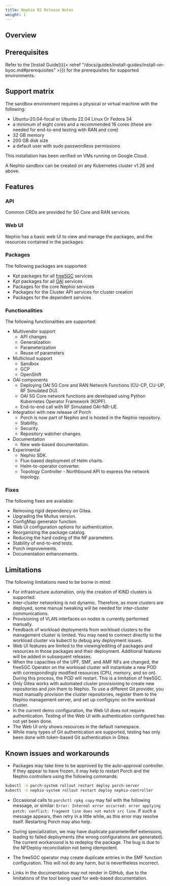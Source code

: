 ```yaml
---
title: Nephio R2 Release Notes
weight: 1
---
```


## Overview

## Prerequisites

Refer to the [Install Guide]({{< relref "/docs/guides/install-guides/install-on-byoc.md#prerequisites" >}})
for the prerequisites for supported environments.

## Support matrix

The sandbox environment requires a physical or virtual machine with the following:
- Ubuntu-20.04-focal or Ubuntu 22.04 Linux Or Fedora 34
- a minimum of eight cores and a recommended 16 cores (these are needed for end-to-end testing with RAN and core)
- 32 GB memory
- 200 GB disk size
- a default user with sudo passwordless permissions

This installation has been verified on VMs running on Google Cloud.

A Nephio sandbox can be created on any Kubernetes cluster v1.26 and above.

## Features

### API

Common CRDs are provided for 5G Core and RAN services.

### Web UI

Nephio has a basic web UI to view and manage the packages, and the resources contained in
the packages.

### Packages

The following packages are supported:

* Kpt packages for all [free5GC](https://free5gc.org/) services
* Kpt packages for all [OAI](https://openairinterface.org/) services
* Packages for the core Nephio services
* Packages for the Cluster API services for cluster creation
* Packages for the dependent services

### Functionalities

The following functionalities are supported:

* Multivendor support
  * API changes 
  * Generalization 
  * Parameterization
  * Reuse of parameters
* Multicloud support
  * Sandbox
  * GCP
  * OpenShift
* OAI components
  * Deploying OAI 5G Core and RAN Network Functions (CU-CP, CU-UP, RF Simulated DU).
  * OAI 5G Core network functions are developed using Python Kubernetes Operator Framework (KOPF).
  * End-to-end call with RF Simulated OAI-NR-UE.
* Integration with new release of Porch
  * Porch is now part of Nephio and is hosted in the Nephio repository.
  * Stability.
  * Security.
  * Repository watcher changes.
* Documentation
  * New web-based documentation.
* Experimental
  * Nephio SDK.
  * Flux-based deployment of Helm charts.
  * Helm-to-operator converter.
  * Topology Controller - Northbound API to express the network topology.


### Fixes

The following fixes are available:

* Removing rigid dependency on Gitea.
* Upgrading the Multus version.
* ConfigMap generator function.
* Web UI configuration options for authentication.
* Reorganizing the package catalog.
* Reducing the hard coding of the NF parameters.
* Stability of end-to-end tests.
* Porch improvements.
* Documentation enhancements.

## Limitations

The following limitations need to be borne in mind:

* For infrastructure automation, only the creation of KIND clusters is supported.
* Inter-cluster networking is not dynamic. Therefore, as more clusters are deployed,
  some manual tweaking will be needed for inter-cluster communications.
* Provisioning of VLAN interfaces on nodes is currently performed manually.
* Feedback of workload deployments from workload clusters to the management cluster
  is limited. You may need to connect directly to the workload cluster via kubectl to
  debug any deployment issues.
* Web UI features are limited to the viewing/editing of packages and resources in those
  packages and their deployment. Additional features will be added in subsequent releases.
* When the capacities of the UPF, SMF, and AMF NFs are changed, the free5GC Operator on
  the workload cluster will instantiate a new POD with correspondingly modified resources
  (CPU, memory, and so on). During this process, the POD will restart. This is a
  limitation of free5GC.
* Only Gitea works with automated cluster provisioning to create new repositories and
  join them to Nephio. To use a different Git provider, you must manually provision the
  cluster repositories, register them to the Nephio management server, and set up configsync on the workload cluster.
* In the current demo configuration, the Web UI does not require authentication. Testing
  of the Web UI with authentication configured has not yet been done.
* The Web UI only shows resources in the default namespace.
* While many types of Git authentication are supported, testing has only been done with
  token-based Git authentication in Gitea.

## Known issues and workarounds

*  Packages may take time to be approved by the auto-approval controller. If they appear to have
   frozen, it may help to restart Porch and the Nephio controllers using the following commands:
  ```bash
  kubectl -n porch-system rollout restart deploy porch-server
  kubectl -n nephio-system rollout restart deploy nephio-controller
  ```
* Occasional calls to `porchctl rpkg copy` may fail with the following message, or similar:
  `Error: Internal error occurred: error applying patch: conflict: fragment line
  does not match src line`.
  If such a message appears, then retry in a little while, as this error may resolve itself. Restarting
  Porch may also help.
* During specialization, we may have duplicate parameterRef extensions, leading to failed deployments
  (the wrong configurations are generated). The current workaround is to redeploy the package. The bug is
  due to the NFDeploy reconciliation not being idempotent.

* The free5GC operator may create duplicate entries in the SMF function configuration. This will not do
  any harm, but is nevertheless incorrect.
* Links in the documentation may not render in GitHub, due to the limitations of the tool being used for
  web-based documentation.

